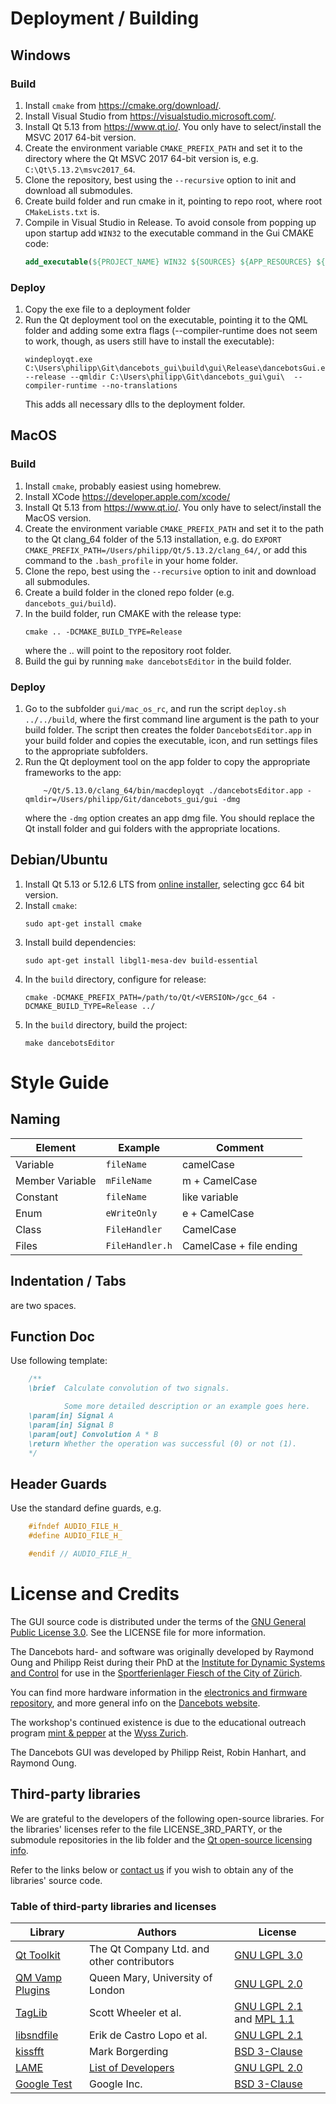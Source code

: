 # Deployment / Building
## Windows
### Build
1. Install ```cmake``` from https://cmake.org/download/.
2. Install Visual Studio from https://visualstudio.microsoft.com/.
3. Install Qt 5.13 from https://www.qt.io/. You only have to select/install the MSVC 2017 64-bit version.
4. Create the environment variable ```CMAKE_PREFIX_PATH``` and set it to the directory where the Qt MSVC 2017 64-bit version is, e.g. ```C:\Qt\5.13.2\msvc2017_64```.
5. Clone the repository, best using the ```--recursive``` option to init and download all submodules.
6. Create build folder and run cmake in it, pointing to repo root, where root ```CMakeLists.txt``` is.
7. Compile in Visual Studio in Release. To avoid console from popping up upon startup add ```WIN32``` to the executable command in the Gui CMAKE code:
	```cmake
	add_executable(${PROJECT_NAME} WIN32 ${SOURCES} ${APP_RESOURCES} ${HEADERS} ${QMLS})
	```
### Deploy
1. Copy the exe file to a deployment folder
2. Run the Qt deployment tool on the executable, pointing it to the QML folder and adding some extra flags (--compiler-runtime does not seem to work, though, as users still have to install the executable):
	```
	windeployqt.exe C:\Users\philipp\Git\dancebots_gui\build\gui\Release\dancebotsGui.exe --release --qmldir C:\Users\philipp\Git\dancebots_gui\gui\  --compiler-runtime --no-translations
	```
	This adds all necessary dlls to the deployment folder.

## MacOS
### Build
1. Install ```cmake```, probably easiest using homebrew.
2. Install XCode https://developer.apple.com/xcode/
3. Install Qt 5.13 from https://www.qt.io/. You only have to select/install the MacOS version.
4. Create the environment variable ```CMAKE_PREFIX_PATH``` and set it to the path to the Qt clang_64 folder of the 5.13 installation, e.g. do ```EXPORT CMAKE_PREFIX_PATH=/Users/philipp/Qt/5.13.2/clang_64/```, or add this command to the ```.bash_profile``` in your home folder.
5. Clone the repo, best using the ```--recursive``` option to init and download all submodules.
6. Create a build folder in the cloned repo folder (e.g. ```dancebots_gui/build```).
7. In the build folder, run CMAKE with the release type:
	```
	cmake .. -DCMAKE_BUILD_TYPE=Release
	```
	where the .. will point to the repository root folder.
8. Build the gui by running ```make dancebotsEditor``` in the build folder.
### Deploy
1. Go to the subfolder ```gui/mac_os_rc```, and run the script ```deploy.sh ../../build```, where the first command line argument is the path to your build folder. The script then creates the folder ```DancebotsEditor.app``` in your build folder and copies the executable, icon, and run settings files to the appropriate subfolders.
2. Run the Qt deployment tool on the app folder to copy the appropriate frameworks to the app:
	```
		~/Qt/5.13.0/clang_64/bin/macdeployqt ./dancebotsEditor.app -qmldir=/Users/philipp/Git/dancebots_gui/gui -dmg
	```
	where the ```-dmg``` option creates an app dmg file. You should replace the Qt install folder and gui folders with the appropriate locations.

## Debian/Ubuntu
1. Install Qt 5.13 or 5.12.6 LTS from [online installer](https://www.qt.io/download), selecting gcc 64 bit version.
2. Install `cmake`:
   ```
   sudo apt-get install cmake
   ```
3. Install build dependencies:
	```
	sudo apt-get install libgl1-mesa-dev build-essential
	```
4. In the `build` directory, configure for release:
   ```
   cmake -DCMAKE_PREFIX_PATH=/path/to/Qt/<VERSION>/gcc_64 -DCMAKE_BUILD_TYPE=Release ../
   ```
5. In the `build` directory, build the project:
   ```
   make dancebotsEditor
   ```

# Style Guide

## Naming

| Element 	| Example | Comment |
| ------- 	| ------- | ------- |
| Variable 	| `fileName` | camelCase |
| Member Variable | `mFileName` | m + CamelCase|
| Constant	| `fileName` | like variable |
| Enum | `eWriteOnly` | e + CamelCase|
| Class | `FileHandler` | CamelCase|
| Files | `FileHandler.h` | CamelCase + file ending|

## Indentation / Tabs
are two spaces.

## Function Doc

Use following template:
```cpp
	/**
	\brief  Calculate convolution of two signals.

			Some more detailed description or an example goes here.
	\param[in] Signal A
	\param[in] Signal B
	\param[out] Convolution A * B
	\return Whether the operation was successful (0) or not (1).
	*/
```

## Header Guards
Use the standard define guards, e.g.
```cpp
	#ifndef AUDIO_FILE_H_
	#define AUDIO_FILE_H_

	#endif // AUDIO_FILE_H_
```
# License and Credits
The GUI source code is distributed under the terms of the [GNU General Public License 3.0](https://spdx.org/licenses/GPL-3.0.html). See the LICENSE file for more information.

The Dancebots hard- and software was originally developed by Raymond Oung and Philipp Reist during their PhD at the [Institute for Dynamic Systems and Control](https://idsc.ethz.ch/) for use in the [Sportferienlager Fiesch of the City of Zürich](https://zuerifiesch.ch/).

You can find more hardware information in the [electronics and firmware repository](https://github.com/philippReist/dancebots_electronics), and more general info on the [Dancebots website](http://www.dancebots.ch/).

The workshop's continued existence is due to the educational outreach program [mint & pepper](https://www.mintpepper.ch/) at the [Wyss Zurich](https://www.wysszurich.uzh.ch/).

The Dancebots GUI was developed by Philipp Reist, Robin Hanhart, and Raymond Oung.

## Third-party libraries
We are grateful to the developers of the following open-source libraries. For the libraries' licenses refer to the file LICENSE_3RD_PARTY, or the submodule repositories in the lib folder and the [Qt open-source licensing info](https://www.qt.io/licensing/).

Refer to the links below or [contact us](mailto:philipp.reist@gmail.com) if you wish to obtain any of the libraries' source code.

### Table of third-party libraries and licenses
| Library | Authors |  License |
| ------- | ------- |  ------- |
| [Qt Toolkit](https://www.qt.io/) | The Qt Company Ltd. and other contributors | [GNU LGPL 3.0](https://doc.qt.io/qt-5/lgpl.html) |
| [QM Vamp Plugins](https://github.com/c4dm/qm-vamp-plugins) | Queen Mary, University of London | [GNU LGPL 2.0](https://spdx.org/licenses/LGPL-2.0-or-later.html) |
| [TagLib](https://github.com/taglib/taglib) | Scott Wheeler et al. | [GNU LGPL 2.1](https://spdx.org/licenses/LGPL-2.1-or-later.html) and [MPL 1.1](https://spdx.org/licenses/MPL-1.1.html)|
| [libsndfile](https://github.com/erikd/libsndfile) | Erik de Castro Lopo et al. | [GNU LGPL 2.1](https://www.gnu.org/licenses/lgpl-2.1.html) |
| [kissfft](https://github.com/mborgerding/kissfft) | Mark Borgerding | [BSD 3-Clause](https://spdx.org/licenses/BSD-3-Clause.html)|
| [LAME](https://lame.sourceforge.io/) | [List of Developers](https://lame.sourceforge.io/developers.php) | [GNU LGPL 2.0](https://spdx.org/licenses/LGPL-2.0-or-later.html) |
| [Google Test](https://github.com/google/googletest) | Google Inc. | [BSD 3-Clause](https://spdx.org/licenses/BSD-3-Clause.html)|

